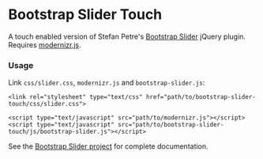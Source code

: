 Bootstrap Slider Touch
======================

A touch enabled version of Stefan Petre's [Bootstrap Slider][project-site] jQuery plugin. Requires [modernizr.js][modernizr].

### Usage

Link `css/slider.css`, `modernizr.js` and `bootstrap-slider.js`:

	<link rel="stylesheet" type="text/css" href="path/to/bootstrap-slider-touch/css/slider.css">

	<script type="text/javascript" src="path/to/modernizr.js"></script>
	<script type="text/javascript" src="path/to/bootstrap-slider-touch/js/bootstrap-slider.js"></script> 
  
See the [Bootstrap Slider project][project-site] for complete documentation.

[project-site]: http://www.eyecon.ro/slider-for-twitter-bootstrap.htm
[modernizr]: http://modernizr.com